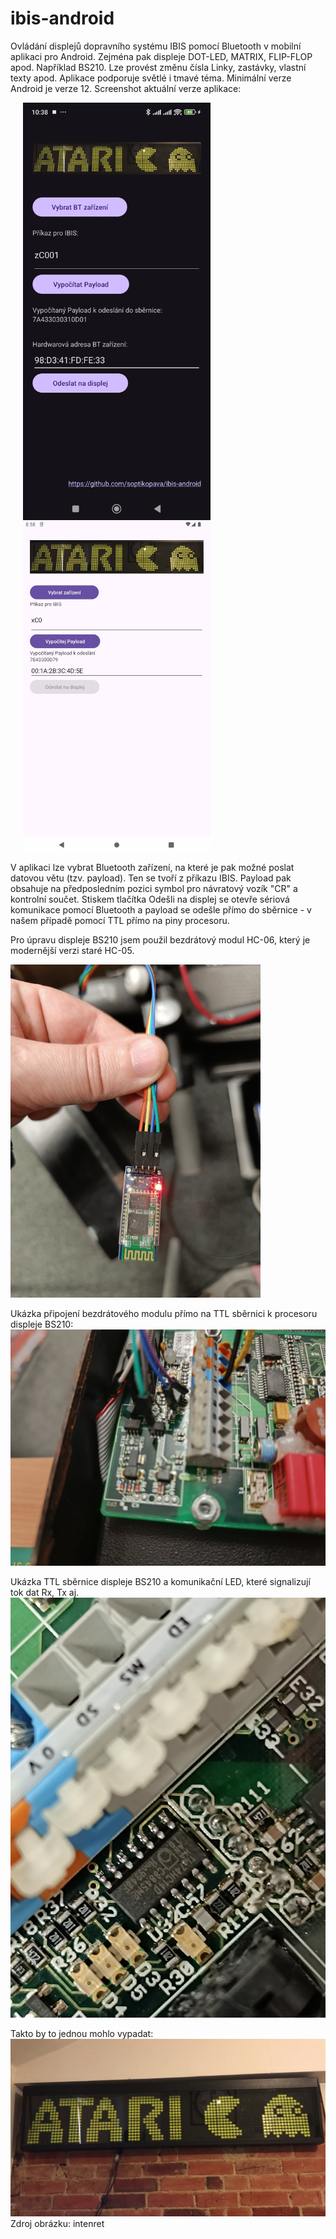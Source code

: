 # ibis-android
Ovládání displejů dopravního systému IBIS pomocí Bluetooth v mobilní aplikaci pro Android. Zejména pak displeje DOT-LED, MATRIX, FLIP-FLOP apod. Například BS210. Lze provést změnu čísla Linky, zastávky, vlastní texty apod.
Aplikace podporuje světlé i tmavé téma. Minimální verze Android je verze 12. Screenshot aktuální verze aplikace:

<div>
<img src="1710027836653.jpg" width="300" align="middle"  hspace="20"/>
<img src="ibib-android_v1l.jpg" width="300" align="middle"/  hspace="20">
</div>

V aplikaci lze vybrat Bluetooth zařízení, na které je pak možné poslat datovou větu (tzv. payload). Ten se tvoří z příkazu IBIS. Payload pak obsahuje na předposledním pozici symbol pro návratový vozík "CR" a kontrolní součet.
Stiskem tlačítka Odešli na displej se otevře sériová komunikace pomocí Bluetooth a payload se odešle přímo do sběrnice - v našem případě pomocí TTL přímo na piny procesoru.

Pro úpravu displeje BS210 jsem použil bezdrátový modul HC-06, který je modernější verzi staré HC-05.

<img src="1710027836666.jpg" width="400"/>


Ukázka připojení bezdrátového modulu přímo na TTL sběrnici k procesoru displeje BS210:
![Připojení k základní desce displeje BS210:](1710027836679.jpg)

Ukázka TTL sběrnice displeje BS210 a komunikační LED, které signalizují tok dat Rx, Tx aj.
![Sběrnice a komunikační LED na základní desce BS210:](1710027836691.jpg)

Takto by to jednou mohlo vypadat:
![Obrázek nalezený na internetu, než jej nahradím něčím jiným](maxresdefault.jpg) Zdroj obrázku: intenret

